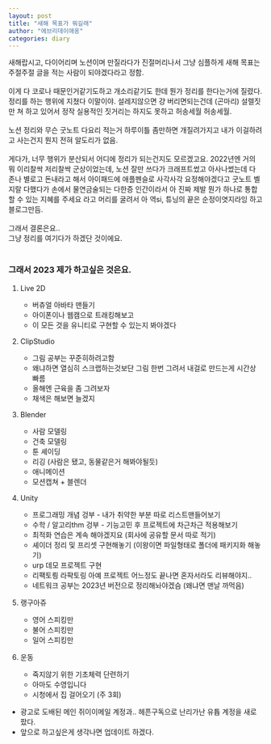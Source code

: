 ```yaml
---
layout: post
title: "새해 목표가 뭐길래"
author: "에브리데이애옹"
categories: diary
---
```



새해랍시고, 다이어리며 노션이며 만질라다가 진절머리나서
그냥 심플하게 새해 목표는 주절주절 글을 적는 사람이 되야겠다라고 정함.
<br><br>
이게 다 코로나 때문인거같기도하고 개소리같기도 한데
뭔가 정리를 한다는거에 질렸다.
정리를 하는 행위에 지쳤다 이말이야. 설레지않으면 걍 버리면되는건데 (곤마리)
설렐짓만 쳐 하고 있어서 정작 실용적인 짓거리는 하지도 못하고 허송세월 허송세월.
<br><br>
노션 정리와 무슨 굿노트 다요리 적는거 하루이틀 좀만하면
개질려가지고 내가 이걸하려고 사는건지 뭔지 전혀 알도리가 없음.
<br><br>
게다가, 너무 행위가 분산되서 어디에 정리가 되는건지도 모르겠고요.
2022년엔 거의 뭐 이리찰싹 저리찰싹 군상이었는데, 
노션 잘만 쓰다가 크래프트썼고 아사나썼는데 다 존나 별로고 돈내라고 해서
아이패드에 애플펜슬로 사각사각 요정해야겠다고 굿노트 벨지랄 다했다가
손에서 물연금술되는 다한증 인간이라서 아 진짜 제발 뭔가 하나로 통합할 수 있는 지혜를 주세요
라고 머리를 굴려서 아 역si, 튜닝의 끝은 순정이엿지라잉 하고 블로그만듬.
<br><br>
그래서 결론은요..<br>
그냥 정리를 여기다가 하겠단 것이에요.
<br><br>

### 그래서 2023 제가 하고싶은 것은요.
1. Live 2D
	- 버츄얼 아바타 맨들기
	- 아이폰이나 웹캠으로 트래킹해보고
	- 이 모든 것을 유니티로 구현할 수 있는지 봐야겠다

2. ClipStudio 
	- 그림 공부는 꾸준히하려고함
	- 왜냐하면 열심히 스크랩하는것보단 그림 한번 그려서 내걸로 만드는게 시간상 빠름
	- 올해엔 근육을 좀 그려보자
	- 채색은 해보면 늘겠지

3. Blender
	- 사람 모델링
	- 건축 모델링
	- 툰 셰이딩
	- 리깅 (사람은 됐고, 동물같은거 해봐야될듯)
	- 애니메이션
	- 모션캡쳐 + 블렌더
	
4. Unity
	- 프로그래밍 개념 겅부 - 내가 취약한 부분 따로 리스트맨들어보기
	- 수학 / 알고리thm 겅부 - 기능고민 후 프로젝트에 차근차근 적용해보기
	- 최적화 연습은 계속 해야겠지요 (회사에 공유할 문서 따로 적기)
	- 셰이더 정리 및 프리셋 구현해놓기 (이왕이면 파일형태로 폴더에 패키지화 해놓기)
	- urp 데모 프로젝트 구현 
	- 리팩토릥 라퍅토링 아예 프로젝트 어느정도 끝나면 혼자서라도 리뷰해야지..
	- 네트워크 공부는 2023년 버전으로 정리해놔야겠슴 (왜냐면 맨날 까먹음)

5. 랭구아쥬
	- 영어 스피킹만
	- 불어 스피킹만
	- 일어 스피킹만
	
6. 운동
	- 죽지않기 위한 기초체력 단련하기
	- 아마도 수영입니다
	- 시청에서 집 걸어오기 (주 3회)

+ 광고로 도배된 메인 쥐이이메일 계정과.. 헤픈구독으로 난리가난 유튭 계정을 새로 팠다.
+ 앞으로 하고싶은게 생각나면 업데이트 하겠다.